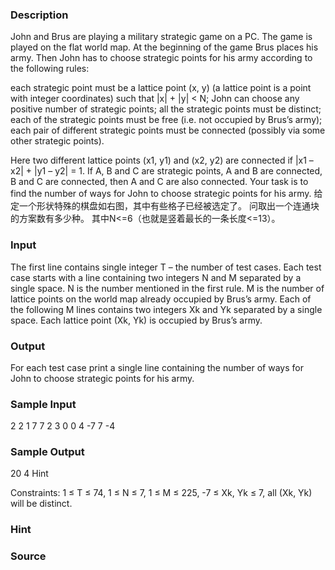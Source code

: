 
### Description

John and Brus are playing a military strategic game on a PC. The game is played on the flat world map. At the beginning of the game Brus places his army. Then John has to choose strategic points for his army according to the following rules: 

each strategic point must be a lattice point (x, y) (a lattice point is a point with integer coordinates) such that |x| + |y| < N; 
John can choose any positive number of strategic points; 
all the strategic points must be distinct; 
each of the strategic points must be free (i.e. not occupied by Brus’s army); 
each pair of different strategic points must be connected (possibly via some other strategic points). 


Here two different lattice points (x1, y1) and (x2, y2) are connected if |x1 – x2| + |y1 – y2| = 1. If A, B and C are strategic points, A and B are connected, B and C are connected, then A and C are also connected. 
Your task is to find the number of ways for John to choose strategic points for his army.
给定一个形状特殊的棋盘如右图，其中有些格子已经被选定了。
问取出一个连通块的方案数有多少种。
其中N<=6（也就是竖着最长的一条长度<=13）。

### Input
The first line contains single integer T – the number of test cases. Each test case starts with a line containing two integers N and M separated by a single space. N is the number mentioned in the first rule. M is the number of lattice points on the world map already occupied by Brus’s army. Each of the following M lines contains two integers Xk and Yk separated by a single space. Each lattice point (Xk, Yk) is occupied by Brus’s army.
### Output
For each test case print a single line containing the number of ways for John to choose strategic points for his army.
### Sample Input
2 
2 1 
7 7 
2 3 
0 0 
4 -7 
7 -4

### Sample Output
20 
4
Hint

Constraints: 
1 ≤ T ≤ 74, 
1 ≤ N ≤ 7, 
1 ≤ M ≤ 225, 
-7 ≤ Xk, Yk ≤ 7, 
all (Xk, Yk) will be distinct.
### Hint

### Source

